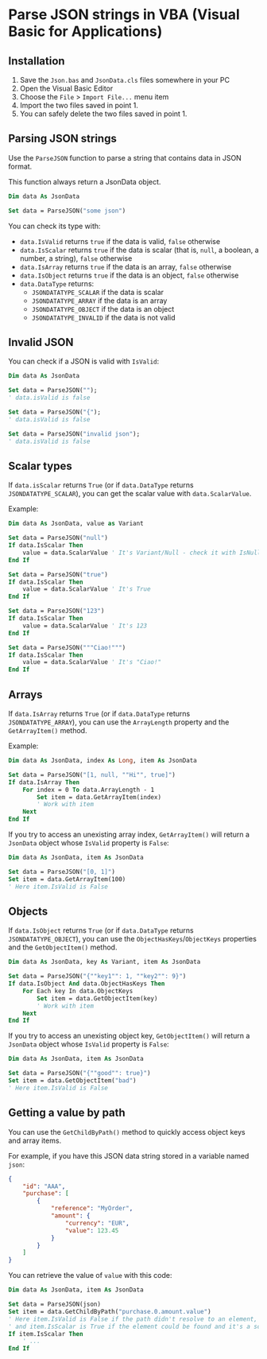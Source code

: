 # Parse JSON strings in VBA (Visual Basic for Applications)

## Installation

1. Save the `Json.bas` and `JsonData.cls` files somewhere in your PC
2. Open the Visual Basic Editor
3. Choose the `File` > `Import File...` menu item
4. Import the two files saved in point 1.
5. You can safely delete the two files saved in point 1.

## Parsing JSON strings

Use the `ParseJSON` function to parse a string that contains data in JSON format.

This function always return a JsonData object.

```vb
Dim data As JsonData

Set data = ParseJSON("some json")
```

You can check its type with:

- `data.IsValid` returns `true` if the data is valid, `false` otherwise
- `data.IsScalar` returns `true` if the data is scalar (that is, `null`, a boolean, a number, a string), `false` otherwise
- `data.IsArray` returns `true` if the data is an array, `false` otherwise
- `data.IsObject` returns `true` if the data is an object, `false` otherwise
- `data.DataType` returns:
  - `JSONDATATYPE_SCALAR` if the data is scalar
  - `JSONDATATYPE_ARRAY` if the data is an array
  - `JSONDATATYPE_OBJECT` if the data is an object
  - `JSONDATATYPE_INVALID` if the data is not valid

## Invalid JSON

You can check if a JSON is valid with `IsValid`:

```vb
Dim data As JsonData

Set data = ParseJSON("");
' data.isValid is false

Set data = ParseJSON("{");
' data.isValid is false

Set data = ParseJSON("invalid json");
' data.isValid is false
```

## Scalar types

If `data.isScalar` returns `True` (or if `data.DataType` returns `JSONDATATYPE_SCALAR`), you can get the scalar value with `data.ScalarValue`.

Example:

```vb
Dim data As JsonData, value as Variant

Set data = ParseJSON("null")
If data.IsScalar Then
    value = data.ScalarValue ' It's Variant/Null - check it with IsNull()
End If

Set data = ParseJSON("true")
If data.IsScalar Then
    value = data.ScalarValue ' It's True
End If

Set data = ParseJSON("123")
If data.IsScalar Then
    value = data.ScalarValue ' It's 123
End If

Set data = ParseJSON("""Ciao!""")
If data.IsScalar Then
    value = data.ScalarValue ' It's "Ciao!"
End If
```

## Arrays

If `data.IsArray` returns `True` (or if `data.DataType` returns `JSONDATATYPE_ARRAY`), you can use the `ArrayLength` property and the `GetArrayItem()` method.

Example:

```vb
Dim data As JsonData, index As Long, item As JsonData

Set data = ParseJSON("[1, null, ""Hi"", true]")
If data.IsArray Then
    For index = 0 To data.ArrayLength - 1
        Set item = data.GetArrayItem(index)
        ' Work with item
    Next
End If
```

If you try to access an unexisting array index, `GetArrayItem()` will return a `JsonData` object whose `IsValid` property is `False`:

```vb
Dim data As JsonData, item As JsonData

Set data = ParseJSON("[0, 1]")
Set item = data.GetArrayItem(100)
' Here item.IsValid is False
```

## Objects

If `data.IsObject` returns `True` (or if `data.DataType` returns `JSONDATATYPE_OBJECT`), you can use the `ObjectHasKeys`/`ObjectKeys` properties and the `GetObjectItem()` method.

```vb
Dim data As JsonData, key As Variant, item As JsonData

Set data = ParseJSON("{""key1"": 1, ""key2"": 9}")
If data.IsObject And data.ObjectHasKeys Then
    For Each key In data.ObjectKeys
        Set item = data.GetObjectItem(key)
        ' Work with item
    Next
End If
```

If you try to access an unexisting object key, `GetObjectItem()` will return a `JsonData` object whose `IsValid` property is `False`:

```vb
Dim data As JsonData, item As JsonData

Set data = ParseJSON("{""good"": true}")
Set item = data.GetObjectItem("bad")
' Here item.IsValid is False
```

## Getting a value by path

You can use the `GetChildByPath()` method to quickly access object keys and array items.

For example, if you have this JSON data string stored in a variable named `json`:

```json
{
    "id": "AAA",
    "purchase": [
        {
            "reference": "MyOrder",
            "amount": {
                "currency": "EUR",
                "value": 123.45
            }
        }
    ]
}
```

You can retrieve the value of `value` with this code:

```vb
Dim data As JsonData, item As JsonData

Set data = ParseJSON(json)
Set item = data.GetChildByPath("purchase.0.amount.value")
' Here item.IsValid is False if the path didn't resolve to an element,
' and item.IsScalar is True if the element could be found and it's a scalar
If item.IsScalar Then
    ' ...
End If
```
